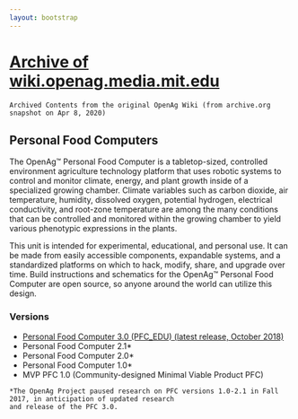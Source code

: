 ```yaml
---
layout: bootstrap
---
```

# [Archive of wiki.openag.media.mit.edu](index.md)
`Archived Contents from the original OpenAg Wiki (from archive.org snapshot on Apr 8, 2020)`

## Personal Food Computers
The OpenAg™ Personal Food Computer is a tabletop-sized, controlled environment agriculture technology platform that 
uses robotic systems to control and monitor climate, energy, and plant growth inside of a specialized growing chamber. 
Climate variables such as carbon dioxide, air temperature, humidity, dissolved oxygen, potential hydrogen, electrical 
conductivity, and root-zone temperature are among the many conditions that can be controlled and monitored within the 
growing chamber to yield various phenotypic expressions in the plants.

This unit is intended for experimental, educational, and personal use. It can be made from easily accessible 
components, expandable systems, and a standardized platforms on which to hack, modify, share, and upgrade over time. 
Build instructions and schematics for the OpenAg™ Personal Food Computer are open source, so anyone around the world 
can utilize this design.

### Versions

* [Personal Food Computer 3.0 (PFC_EDU) (latest release, October 2018)](pfc_edu_3.0.md)
* Personal Food Computer 2.1*
* Personal Food Computer 2.0*
* Personal Food Computer 1.0*
* MVP PFC 1.0 (Community-designed Minimal Viable Product PFC)

```
*The OpenAg Project paused research on PFC versions 1.0-2.1 in Fall 2017, in anticipation of updated research 
and release of the PFC 3.0.  
```